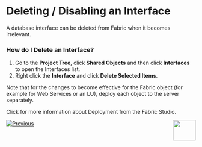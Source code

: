 # Deleting / Disabling an Interface

A database interface can be deleted from Fabric when it becomes irrelevant.

### How do I Delete an Interface?

1.	Go to the **Project Tree**, click **Shared Objects** and then click **Interfaces** to open the Interfaces list.
2.	Right click the **Interface** and click **Delete Selected Items**.

Note that for the changes to become effective for the Fabric object (for example for Web Services or an LU), deploy each object to the server separately.

Click for more information about Deployment from the Fabric Studio.


[![Previous](https://github.com/k2view-academy/K2View-Academy/blob/master/articles/images/Previous.png)](https://github.com/k2view-academy/K2View-Academy/blob/master/articles/05_DB_interfaces/06_editing_interface_settings.md)[<img align="right" width="60" height="54" src="https://github.com/k2view-academy/K2View-Academy/blob/master/articles/images/Next.png">](https://github.com/k2view-academy/K2View-Academy/blob/master/articles/05_DB_interfaces/08_clearing_the_database_objects_cache.md)
